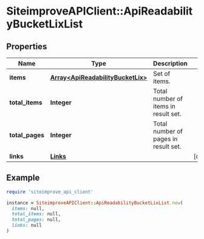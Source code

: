 # SiteimproveAPIClient::ApiReadabilityBucketLixList

## Properties

| Name | Type | Description | Notes |
| ---- | ---- | ----------- | ----- |
| **items** | [**Array&lt;ApiReadabilityBucketLix&gt;**](ApiReadabilityBucketLix.md) | Set of items. |  |
| **total_items** | **Integer** | Total number of items in result set. |  |
| **total_pages** | **Integer** | Total number of pages in result set. |  |
| **links** | [**Links**](Links.md) |  | [optional] |

## Example

```ruby
require 'siteimprove_api_client'

instance = SiteimproveAPIClient::ApiReadabilityBucketLixList.new(
  items: null,
  total_items: null,
  total_pages: null,
  links: null
)
```

